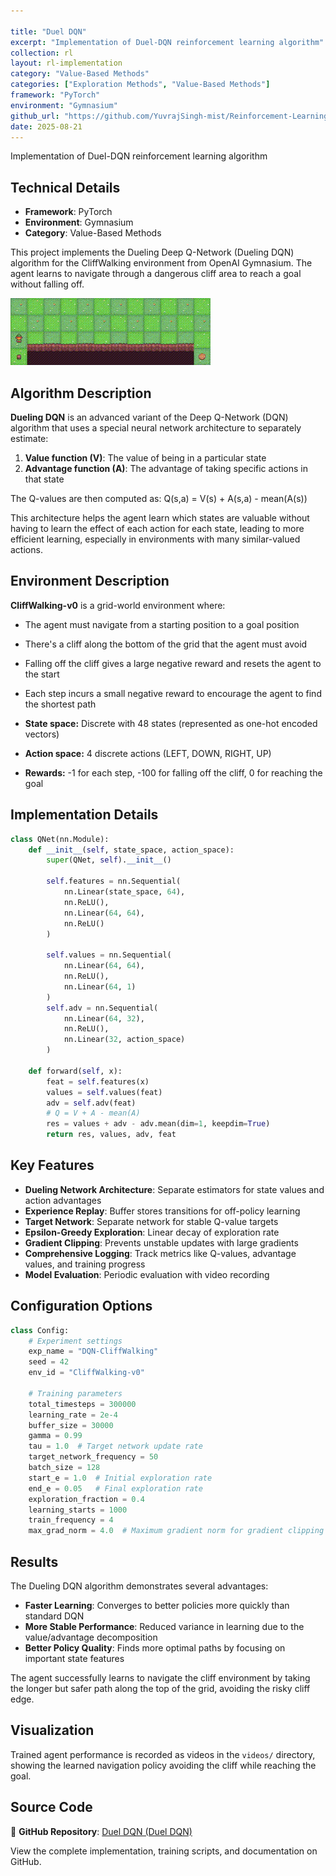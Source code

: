 ```yaml
---

title: "Duel DQN"
excerpt: "Implementation of Duel-DQN reinforcement learning algorithm"
collection: rl
layout: rl-implementation
category: "Value-Based Methods"
categories: ["Exploration Methods", "Value-Based Methods"]
framework: "PyTorch"
environment: "Gymnasium"
github_url: "https://github.com/YuvrajSingh-mist/Reinforcement-Learning/tree/master/Duel-DQN"
date: 2025-08-21
---
```



Implementation of Duel-DQN reinforcement learning algorithm


## Technical Details
- **Framework**: PyTorch
- **Environment**: Gymnasium
- **Category**: Value-Based Methods


This project implements the Dueling Deep Q-Network (Dueling DQN) algorithm for the CliffWalking environment from OpenAI Gymnasium. The agent learns to navigate through a dangerous cliff area to reach a goal without falling off.

![Cliff Climbing Environment](https://raw.githubusercontent.com/YuvrajSingh-mist/Reinforcement-Learning/master/Duel-DQN/images/output.gif)

## Algorithm Description

**Dueling DQN** is an advanced variant of the Deep Q-Network (DQN) algorithm that uses a special neural network architecture to separately estimate:

1. **Value function (V)**: The value of being in a particular state
2. **Advantage function (A)**: The advantage of taking specific actions in that state

The Q-values are then computed as: Q(s,a) = V(s) + A(s,a) - mean(A(s))

This architecture helps the agent learn which states are valuable without having to learn the effect of each action for each state, leading to more efficient learning, especially in environments with many similar-valued actions.

## Environment Description

**CliffWalking-v0** is a grid-world environment where:
- The agent must navigate from a starting position to a goal position
- There's a cliff along the bottom of the grid that the agent must avoid
- Falling off the cliff gives a large negative reward and resets the agent to the start
- Each step incurs a small negative reward to encourage the agent to find the shortest path

- **State space:** Discrete with 48 states (represented as one-hot encoded vectors)
- **Action space:** 4 discrete actions (LEFT, DOWN, RIGHT, UP)
- **Rewards:** -1 for each step, -100 for falling off the cliff, 0 for reaching the goal

## Implementation Details

```python
class QNet(nn.Module):
    def __init__(self, state_space, action_space):
        super(QNet, self).__init__()
        
        self.features = nn.Sequential(
            nn.Linear(state_space, 64),
            nn.ReLU(),
            nn.Linear(64, 64),
            nn.ReLU()
        )
        
        self.values = nn.Sequential(
            nn.Linear(64, 64),
            nn.ReLU(),
            nn.Linear(64, 1) 
        )
        self.adv = nn.Sequential(
            nn.Linear(64, 32),
            nn.ReLU(),
            nn.Linear(32, action_space)
        )
        
    def forward(self, x):
        feat = self.features(x)
        values = self.values(feat)
        adv = self.adv(feat)
        # Q = V + A - mean(A)
        res = values + adv - adv.mean(dim=1, keepdim=True)
        return res, values, adv, feat
```

## Key Features

- **Dueling Network Architecture**: Separate estimators for state values and action advantages
- **Experience Replay**: Buffer stores transitions for off-policy learning
- **Target Network**: Separate network for stable Q-value targets
- **Epsilon-Greedy Exploration**: Linear decay of exploration rate
- **Gradient Clipping**: Prevents unstable updates with large gradients
- **Comprehensive Logging**: Track metrics like Q-values, advantage values, and training progress
- **Model Evaluation**: Periodic evaluation with video recording

## Configuration Options

```python
class Config:
    # Experiment settings
    exp_name = "DQN-CliffWalking"
    seed = 42
    env_id = "CliffWalking-v0"
    
    # Training parameters
    total_timesteps = 300000
    learning_rate = 2e-4
    buffer_size = 30000
    gamma = 0.99
    tau = 1.0  # Target network update rate
    target_network_frequency = 50
    batch_size = 128
    start_e = 1.0  # Initial exploration rate
    end_e = 0.05   # Final exploration rate
    exploration_fraction = 0.4
    learning_starts = 1000
    train_frequency = 4
    max_grad_norm = 4.0  # Maximum gradient norm for gradient clipping
```

## Results

The Dueling DQN algorithm demonstrates several advantages:

- **Faster Learning**: Converges to better policies more quickly than standard DQN
- **More Stable Performance**: Reduced variance in learning due to the value/advantage decomposition
- **Better Policy Quality**: Finds more optimal paths by focusing on important state features

The agent successfully learns to navigate the cliff environment by taking the longer but safer path along the top of the grid, avoiding the risky cliff edge.

## Visualization

Trained agent performance is recorded as videos in the `videos/` directory, showing the learned navigation policy avoiding the cliff while reaching the goal.



## Source Code
📁 **GitHub Repository**: [Duel DQN (Duel DQN)](https://github.com/YuvrajSingh-mist/Reinforcement-Learning/tree/master/Duel-DQN)

View the complete implementation, training scripts, and documentation on GitHub.
